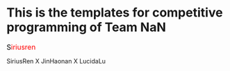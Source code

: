 # This is the templates for competitive programming of Team NaN

<div><font color=#000000 size=3>S</font><font color=#FF0000 size=3>iriusren</font></div>

SiriusRen X JinHaonan X LucidaLu

